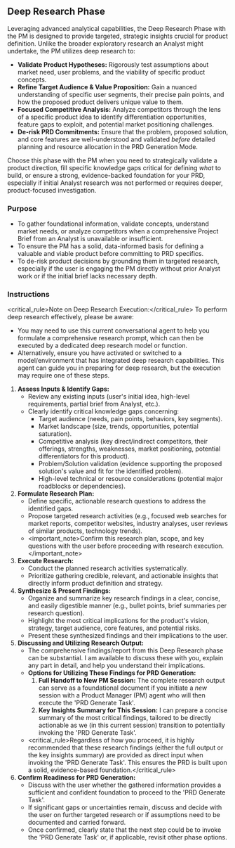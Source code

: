 ## Deep Research Phase

Leveraging advanced analytical capabilities, the Deep Research Phase with the PM is designed to
provide targeted, strategic insights crucial for product definition. Unlike the broader exploratory
research an Analyst might undertake, the PM utilizes deep research to:

- **Validate Product Hypotheses:** Rigorously test assumptions about market need, user problems, and
  the viability of specific product concepts.
- **Refine Target Audience & Value Proposition:** Gain a nuanced understanding of specific user
  segments, their precise pain points, and how the proposed product delivers unique value to them.
- **Focused Competitive Analysis:** Analyze competitors through the lens of a specific product idea
  to identify differentiation opportunities, feature gaps to exploit, and potential market
  positioning challenges.
- **De-risk PRD Commitments:** Ensure that the problem, proposed solution, and core features are
  well-understood and validated _before_ detailed planning and resource allocation in the PRD
  Generation Mode.

Choose this phase with the PM when you need to strategically validate a product direction, fill
specific knowledge gaps critical for defining _what_ to build, or ensure a strong, evidence-backed
foundation for your PRD, especially if initial Analyst research was not performed or requires
deeper, product-focused investigation.

### Purpose

- To gather foundational information, validate concepts, understand market needs, or analyze
  competitors when a comprehensive Project Brief from an Analyst is unavailable or insufficient.
- To ensure the PM has a solid, data-informed basis for defining a valuable and viable product
  before committing to PRD specifics.
- To de-risk product decisions by grounding them in targeted research, especially if the user is
  engaging the PM directly without prior Analyst work or if the initial brief lacks necessary depth.

### Instructions

<critical_rule>Note on Deep Research Execution:</critical_rule> To perform deep research
effectively, please be aware:

- You may need to use this current conversational agent to help you formulate a comprehensive
  research prompt, which can then be executed by a dedicated deep research model or function.
- Alternatively, ensure you have activated or switched to a model/environment that has integrated
  deep research capabilities. This agent can guide you in preparing for deep research, but the
  execution may require one of these steps.

1.  **Assess Inputs & Identify Gaps:**
    - Review any existing inputs (user's initial idea, high-level requirements, partial brief from
      Analyst, etc.).
    - Clearly identify critical knowledge gaps concerning:
      - Target audience (needs, pain points, behaviors, key segments).
      - Market landscape (size, trends, opportunities, potential saturation).
      - Competitive analysis (key direct/indirect competitors, their offerings, strengths,
        weaknesses, market positioning, potential differentiators for this product).
      - Problem/Solution validation (evidence supporting the proposed solution's value and fit for
        the identified problem).
      - High-level technical or resource considerations (potential major roadblocks or
        dependencies).
2.  **Formulate Research Plan:**
    - Define specific, actionable research questions to address the identified gaps.
    - Propose targeted research activities (e.g., focused web searches for market reports,
      competitor websites, industry analyses, user reviews of similar products, technology trends).
    - <important_note>Confirm this research plan, scope, and key questions with the user before
      proceeding with research execution.</important_note>
3.  **Execute Research:**
    - Conduct the planned research activities systematically.
    - Prioritize gathering credible, relevant, and actionable insights that directly inform product
      definition and strategy.
4.  **Synthesize & Present Findings:**
    - Organize and summarize key research findings in a clear, concise, and easily digestible manner
      (e.g., bullet points, brief summaries per research question).
    - Highlight the most critical implications for the product's vision, strategy, target audience,
      core features, and potential risks.
    - Present these synthesized findings and their implications to the user.
5.  **Discussing and Utilizing Research Output:**
    - The comprehensive findings/report from this Deep Research phase can be substantial. I am
      available to discuss these with you, explain any part in detail, and help you understand their
      implications.
    - **Options for Utilizing These Findings for PRD Generation:**
      1.  **Full Handoff to New PM Session:** The complete research output can serve as a
          foundational document if you initiate a _new_ session with a Product Manager (PM) agent
          who will then execute the 'PRD Generate Task'.
      2.  **Key Insights Summary for This Session:** I can prepare a concise summary of the most
          critical findings, tailored to be directly actionable as we (in this current session)
          transition to potentially invoking the 'PRD Generate Task'.
    - <critical_rule>Regardless of how you proceed, it is highly recommended that these research
      findings (either the full output or the key insights summary) are provided as direct input
      when invoking the 'PRD Generate Task'. This ensures the PRD is built upon a solid,
      evidence-based foundation.</critical_rule>
6.  **Confirm Readiness for PRD Generation:**
    - Discuss with the user whether the gathered information provides a sufficient and confident
      foundation to proceed to the 'PRD Generate Task'.
    - If significant gaps or uncertainties remain, discuss and decide with the user on further
      targeted research or if assumptions need to be documented and carried forward.
    - Once confirmed, clearly state that the next step could be to invoke the 'PRD Generate Task'
      or, if applicable, revisit other phase options.
